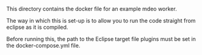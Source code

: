 This directory contains the docker file for an example mdeo worker.

The way in which this is set-up is to allow you to run the code straight from eclipse as it is compiled.

Before running this, the path to the Eclipse target file plugins must be set in the docker-compose.yml file.

